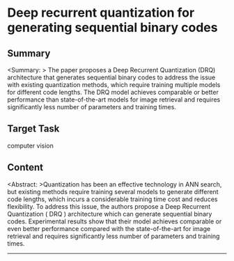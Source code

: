 # Deep recurrent quantization for generating sequential binary codes

## Summary

<Summary: > The paper proposes a Deep Recurrent Quantization (DRQ) architecture that generates sequential binary codes to address the issue with existing quantization methods, which require training multiple models for different code lengths. The DRQ model achieves comparable or better performance than state-of-the-art models for image retrieval and requires significantly less number of parameters and training times.


## Target Task

computer vision

## Content

<Abstract: >Quantization has been an effective technology in ANN search, but existing methods require training several models to generate different code lengths, which incurs a considerable training time cost and reduces flexibility. To address this issue, the authors propose a Deep Recurrent Quantization ( DRQ ) architecture which can generate sequential binary codes. Experimental results show that their model achieves comparable or even better performance compared with the state-of-the-art for image retrieval and requires significantly less number of parameters and training times.



---

